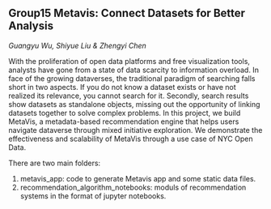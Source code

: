 ## Group15 Metavis: Connect Datasets for Better Analysis

_Guangyu Wu, Shiyue Liu & Zhengyi Chen_

With the proliferation of open data platforms and free visualization tools, analysts have gone from a state of data scarcity to information overload. In face of the growing dataverses, the traditional paradigm of searching falls short in two aspects. If you do not know a dataset exists or have not realized its relevance, you cannot search for it. Secondly, search results show datasets as standalone objects, missing out the opportunity of linking datasets together to solve complex problems. In this project, we build MetaVis, a metadata-based recommendation engine that helps users navigate dataverse through mixed initiative exploration. We demonstrate the effectiveness and scalability of MetaVis through a use case of NYC Open Data.

There are two main folders:
1. metavis_app: code to generate Metavis app and some static data files.
2. recommendation_algorithm_notebooks: moduls of recommendation systems in the format of jupyter notebooks.
